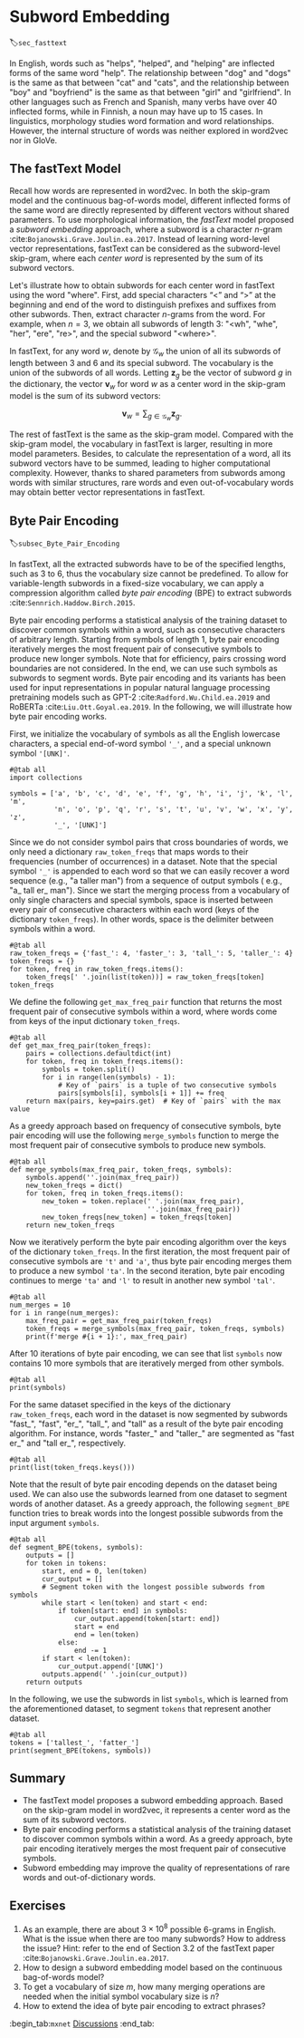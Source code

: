 # Subword Embedding
:label:`sec_fasttext`

In English,
words such as
"helps", "helped", and "helping" are 
inflected forms of the same word "help".
The relationship 
between "dog" and "dogs"
is the same as 
that between "cat" and "cats",
and 
the relationship 
between "boy" and "boyfriend"
is the same as 
that between "girl" and "girlfriend".
In other languages
such as French and Spanish,
many verbs have over 40 inflected forms,
while in Finnish,
a noun may have up to 15 cases.
In linguistics,
morphology studies word formation and word relationships.
However,
the internal structure of words
was neither explored in word2vec
nor in GloVe.

## The fastText Model

Recall how words are represented in word2vec.
In both the skip-gram model
and the continuous bag-of-words model,
different inflected forms of the same word
are directly represented by different vectors
without shared parameters.
To use morphological information,
the *fastText* model
proposed a *subword embedding* approach,
where a subword is a character $n$-gram :cite:`Bojanowski.Grave.Joulin.ea.2017`.
Instead of learning word-level vector representations,
fastText can be considered as
the subword-level skip-gram,
where each *center word* is represented by the sum of 
its subword vectors.

Let's illustrate how to obtain 
subwords for each center word in fastText
using the word "where".
First, add special characters “&lt;” and “&gt;” 
at the beginning and end of the word to distinguish prefixes and suffixes from other subwords. 
Then, extract character $n$-grams from the word.
For example, when $n=3$,
we obtain all subwords of length 3: "&lt;wh", "whe", "her", "ere", "re&gt;", and the special subword "&lt;where&gt;".


In fastText, for any word $w$,
denote by $\mathcal{G}_w$
the union of all its subwords of length between 3 and 6
and its special subword.
The vocabulary 
is the union of the subwords of all words.
Letting $\mathbf{z}_g$
be the vector of subword $g$ in the dictionary,
the vector $\mathbf{v}_w$ for 
word $w$ as a center word
in the skip-gram model
is the sum of its subword vectors:

$$\mathbf{v}_w = \sum_{g\in\mathcal{G}_w} \mathbf{z}_g.$$

The rest of fastText is the same as the skip-gram model. Compared with the skip-gram model, 
the vocabulary in fastText is larger,
resulting in more model parameters. 
Besides, 
to calculate the representation of a word,
all its subword vectors
have to be summed,
leading to higher computational complexity.
However,
thanks to shared parameters from subwords among words with similar structures,
rare words and even out-of-vocabulary words
may obtain better vector representations in fastText.



## Byte Pair Encoding
:label:`subsec_Byte_Pair_Encoding`

In fastText, all the extracted subwords have to be of the specified lengths, such as $3$ to $6$, thus the vocabulary size cannot be predefined.
To allow for variable-length subwords in a fixed-size vocabulary,
we can apply a compression algorithm
called *byte pair encoding* (BPE) to extract subwords :cite:`Sennrich.Haddow.Birch.2015`.

Byte pair encoding performs a statistical analysis of the training dataset to discover common symbols within a word,
such as consecutive characters of arbitrary length.
Starting from symbols of length 1,
byte pair encoding iteratively merges the most frequent pair of consecutive symbols to produce new longer symbols.
Note that for efficiency, pairs crossing word boundaries are not considered.
In the end, we can use such symbols as subwords to segment words.
Byte pair encoding and its variants has been used for input representations in popular natural language processing pretraining models such as GPT-2 :cite:`Radford.Wu.Child.ea.2019` and RoBERTa :cite:`Liu.Ott.Goyal.ea.2019`.
In the following, we will illustrate how byte pair encoding works.

First, we initialize the vocabulary of symbols as all the English lowercase characters, a special end-of-word symbol `'_'`, and a special unknown symbol `'[UNK]'`.

```{.python .input}
#@tab all
import collections

symbols = ['a', 'b', 'c', 'd', 'e', 'f', 'g', 'h', 'i', 'j', 'k', 'l', 'm',
           'n', 'o', 'p', 'q', 'r', 's', 't', 'u', 'v', 'w', 'x', 'y', 'z',
           '_', '[UNK]']
```

Since we do not consider symbol pairs that cross boundaries of words,
we only need a dictionary `raw_token_freqs` that maps words to their frequencies (number of occurrences)
in a dataset.
Note that the special symbol `'_'` is appended to each word so that
we can easily recover a word sequence (e.g., "a taller man")
from a sequence of output symbols ( e.g., "a_ tall er_ man").
Since we start the merging process from a vocabulary of only single characters and special symbols, space is inserted between every pair of consecutive characters within each word (keys of the dictionary `token_freqs`).
In other words, space is the delimiter between symbols within a word.

```{.python .input}
#@tab all
raw_token_freqs = {'fast_': 4, 'faster_': 3, 'tall_': 5, 'taller_': 4}
token_freqs = {}
for token, freq in raw_token_freqs.items():
    token_freqs[' '.join(list(token))] = raw_token_freqs[token]
token_freqs
```

We define the following `get_max_freq_pair` function that
returns the most frequent pair of consecutive symbols within a word,
where words come from keys of the input dictionary `token_freqs`.

```{.python .input}
#@tab all
def get_max_freq_pair(token_freqs):
    pairs = collections.defaultdict(int)
    for token, freq in token_freqs.items():
        symbols = token.split()
        for i in range(len(symbols) - 1):
            # Key of `pairs` is a tuple of two consecutive symbols
            pairs[symbols[i], symbols[i + 1]] += freq
    return max(pairs, key=pairs.get)  # Key of `pairs` with the max value
```

As a greedy approach based on frequency of consecutive symbols,
byte pair encoding will use the following `merge_symbols` function to merge the most frequent pair of consecutive symbols to produce new symbols.

```{.python .input}
#@tab all
def merge_symbols(max_freq_pair, token_freqs, symbols):
    symbols.append(''.join(max_freq_pair))
    new_token_freqs = dict()
    for token, freq in token_freqs.items():
        new_token = token.replace(' '.join(max_freq_pair),
                                  ''.join(max_freq_pair))
        new_token_freqs[new_token] = token_freqs[token]
    return new_token_freqs
```

Now we iteratively perform the byte pair encoding algorithm over the keys of the dictionary `token_freqs`. In the first iteration, the most frequent pair of consecutive symbols are `'t'` and `'a'`, thus byte pair encoding merges them to produce a new symbol `'ta'`. In the second iteration, byte pair encoding continues to merge `'ta'` and `'l'` to result in another new symbol `'tal'`.

```{.python .input}
#@tab all
num_merges = 10
for i in range(num_merges):
    max_freq_pair = get_max_freq_pair(token_freqs)
    token_freqs = merge_symbols(max_freq_pair, token_freqs, symbols)
    print(f'merge #{i + 1}:', max_freq_pair)
```

After 10 iterations of byte pair encoding, we can see that list `symbols` now contains 10 more symbols that are iteratively merged from other symbols.

```{.python .input}
#@tab all
print(symbols)
```

For the same dataset specified in the keys of the dictionary `raw_token_freqs`,
each word in the dataset is now segmented by subwords "fast_", "fast", "er_", "tall_", and "tall"
as a result of the byte pair encoding algorithm.
For instance, words "faster_" and "taller_" are segmented as "fast er_" and "tall er_", respectively.

```{.python .input}
#@tab all
print(list(token_freqs.keys()))
```

Note that the result of byte pair encoding depends on the dataset being used.
We can also use the subwords learned from one dataset
to segment words of another dataset.
As a greedy approach, the following `segment_BPE` function tries to break words into the longest possible subwords from the input argument `symbols`.

```{.python .input}
#@tab all
def segment_BPE(tokens, symbols):
    outputs = []
    for token in tokens:
        start, end = 0, len(token)
        cur_output = []
        # Segment token with the longest possible subwords from symbols
        while start < len(token) and start < end:
            if token[start: end] in symbols:
                cur_output.append(token[start: end])
                start = end
                end = len(token)
            else:
                end -= 1
        if start < len(token):
            cur_output.append('[UNK]')
        outputs.append(' '.join(cur_output))
    return outputs
```

In the following, we use the subwords in list `symbols`, which is learned from the aforementioned dataset,
to segment `tokens` that represent another dataset.

```{.python .input}
#@tab all
tokens = ['tallest_', 'fatter_']
print(segment_BPE(tokens, symbols))
```

## Summary

* The fastText model proposes a subword embedding approach. Based on the skip-gram model in word2vec, it represents a center word as the sum of its subword vectors.
* Byte pair encoding performs a statistical analysis of the training dataset to discover common symbols within a word. As a greedy approach, byte pair encoding iteratively merges the most frequent pair of consecutive symbols.
* Subword embedding may improve the quality of representations of rare words and out-of-dictionary words.

## Exercises

1. As an example, there are about $3\times 10^8$ possible  $6$-grams in English. What is the issue when there are too many subwords? How to address the issue? Hint: refer to the end of Section 3.2 of the fastText paper :cite:`Bojanowski.Grave.Joulin.ea.2017`.
1. How to design a subword embedding model based on the continuous bag-of-words model?
1. To get a vocabulary of size $m$, how many merging operations are needed when the initial symbol vocabulary size is $n$?
1. How to extend the idea of byte pair encoding to extract phrases?



:begin_tab:`mxnet`
[Discussions](https://discuss.d2l.ai/t/386)
:end_tab:
